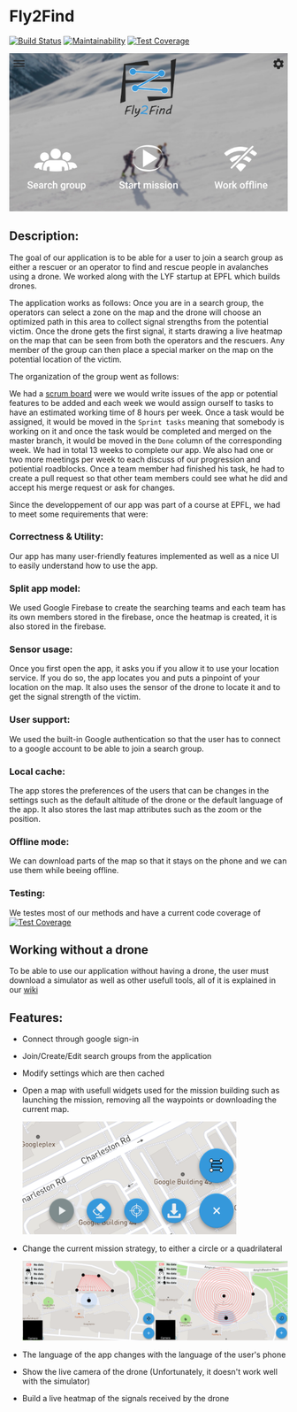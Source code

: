 # Fly2Find

[![Build Status](https://api.cirrus-ci.com/github/Ph0tonic/SDP_Projet.svg)](https://cirrus-ci.com/github/Ph0tonic/SDP_Projet)
[![Maintainability](https://api.codeclimate.com/v1/badges/198be56409634587df0f/maintainability)](https://codeclimate.com/github/Ph0tonic/SDP_Projet/maintainability)
[![Test Coverage](https://api.codeclimate.com/v1/badges/198be56409634587df0f/test_coverage)](https://codeclimate.com/github/Ph0tonic/SDP_Projet/test_coverage)

![mainMenu](images/Menu.PNG)

## Description:

The goal of our application is to be able for a user to join a search group as either a rescuer or an operator to find and rescue people in avalanches using a drone. We worked along with the LYF startup at EPFL which builds drones.

The application works as follows: Once you are in a search group, the operators can select a zone on the map and the drone will choose an optimized path in this area to collect signal strengths from the potential victim. Once the drone gets the first signal, it starts drawing a live heatmap on the map that can be seen from both the operators and the rescuers. Any member of the group can then place a special marker on the map on the potential location of the victim.


The organization of the group went as follows:

We had a [scrum board](https://github.com/Ph0tonic/SDP_Projet/projects/1) were we would write issues of the app or potential features to be added and each week we would assign ourself to tasks to have an estimated working time of 8 hours per week. Once a task would be assigned, it would be moved in the `Sprint tasks` meaning that somebody is working on it and once the task would be completed and merged on the master branch, it would be moved in the `Done` column of the corresponding week. We had in total 13 weeks to complete our app. We also had one or two more meetings per week to each discuss of our progression and potiential roadblocks.
Once a team member had finished his task, he had to create a pull request so that other team members could see what he did and accept his merge request or ask for changes.

Since the developpement of our app was part of a course at EPFL, we had to meet some requirements that were:

### Correctness & Utility:
Our app has many user-friendly features implemented as well as a nice UI to easily understand how to use the app.

### Split app model: 
We used Google Firebase to create the searching teams and each team has its own members stored in the firebase, once the heatmap is created, it is also stored in the firebase.

### Sensor usage:
Once you first open the app, it asks you if you allow it to use your location service. If you do so, the app locates you and puts a pinpoint of your location on the map. It also uses the sensor of the drone to locate it and to get the signal strength of the victim.

### User support:
We used the built-in Google authentication so that the user has to connect to a google account to be able to join a search group.

### Local cache:
The app stores the preferences of the users that can be changes in the settings such as the default altitude of the drone or the default language of the app.
It also stores the last map attributes such as the zoom or the position.

### Offline mode: 
We can download parts of the map so that it stays on the phone and we can use them while beeing offline.

### Testing:
We testes most of our methods and have a current code coverage of [![Test Coverage](https://api.codeclimate.com/v1/badges/198be56409634587df0f/test_coverage)](https://codeclimate.com/github/Ph0tonic/SDP_Projet/test_coverage)

## Working without a drone
To be  able to use our application without having a drone, the user must download a simulator as well as other usefull tools, all of it is explained in our [wiki](https://github.com/Ph0tonic/SDP_Projet/wiki)

## Features:
* Connect through google sign-in
* Join/Create/Edit search groups from the application
* Modify settings which are then cached
* Open a map with usefull widgets used for the mission building such as launching the mission, removing all the waypoints or downloading the current map.

    ![widgets](images/MapWithWidgets.PNG)
* Change the current mission strategy, to either a circle or a quadrilateral

    ![strategies](images/strategies.PNG)
* The language of the app changes with the language of the user's phone
* Show the live camera of the drone (Unfortunately, it doesn't work well with the simulator)
* Build a live heatmap of the signals received by the drone
  
